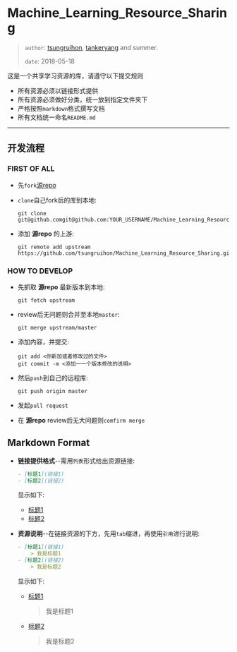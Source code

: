 # Machine_Learning_Resource_Sharing

> `author`: [tsungruihon](https://github.com/tsungruihon), [tankeryang](https://github.com/tankeryang) and summer.
>
> `date`: 2018-05-18

这是一个共享学习资源的库，请遵守以下提交规则

- 所有资源必须以链接形式提供
- 所有资源必须做好分类，统一放到指定文件夹下
- 严格按照`markdown`格式撰写文档
- 所有文档统一命名`README.md`

------

## 开发流程

### FIRST OF ALL

- 先`fork`[源repo](https://github.com/tsungruihon/Machine-Learning-Resource-Sharing)

- `clone`自己fork后的库到本地:
    ```shell
    git clone git@github.comgit@github.com:YOUR_USERNAME/Machine_Learning_Resource_Sharing.git
    ```

- 添加 __源repo__ 的上游:
    ```shell
    git remote add upstream https://github.com/tsungruihon/Machine_Learning_Resource_Sharing.git
    ```

### HOW TO DEVELOP

- 先抓取 __源repo__ 最新版本到本地:
    ```shell
    git fetch upstream
    ```

- review后无问题则合并至本地`master`:
    ```shell
    git merge upstream/master
    ```

- 添加内容，并提交:
    ```shell
    git add <你新加或者修改过的文件>
    git commit -m <添加⼀一个版本修改的说明>
    ```

- 然后`push`到自己的远程库:
    ```shell
    git push origin master
    ```

- 发起`pull request`
- 在 __源repo__ review后无大问题则`comfirm merge`

## Markdown Format

- __链接提供格式__--需用`列表`形式给出资源链接:
    ```markdown
    - [标题1](链接1)
    - [标题2](链接2)
    ```
    显示如下:
    - [标题1](#markdown-format)
    - [标题2](#markdown-format)

- __资源说明__--在链接资源的下方，先用`tab`缩进，再使用`引用`进行说明:
    ```markdown
    - [标题1](链接1)
        > 我是标题1
    - [标题2](链接2)
        > 我是标题2
    ```
    显示如下:
    - [标题1](#markdown-format)
        > 我是标题1
    - [标题2](#markdown-format)
        > 我是标题2